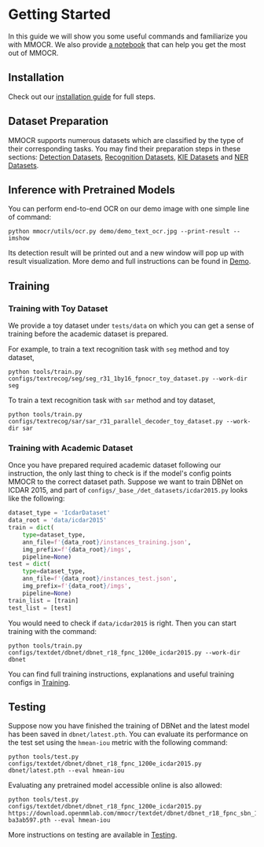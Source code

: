 # Getting Started

In this guide we will show you some useful commands and familiarize you with MMOCR. We also provide [a notebook](https://github.com/open-mmlab/mmocr/blob/main/demo/MMOCR_Tutorial.ipynb) that can help you get the most out of MMOCR.

## Installation

Check out our [installation guide](install.md) for full steps.

## Dataset Preparation

MMOCR supports numerous datasets which are classified by the type of their corresponding tasks. You may find their preparation steps in these sections: [Detection Datasets](datasets/det.md), [Recognition Datasets](datasets/recog.md), [KIE Datasets](datasets/kie.md) and [NER Datasets](datasets/ner.md).

## Inference with Pretrained Models

You can perform end-to-end OCR on our demo image with one simple line of command:

```shell
python mmocr/utils/ocr.py demo/demo_text_ocr.jpg --print-result --imshow
```

Its detection result will be printed out and a new window will pop up with result visualization. More demo and full instructions can be found in [Demo](demo.md).

## Training

### Training with Toy Dataset

We provide a toy dataset under `tests/data` on which you can get a sense of training before the academic dataset is prepared.

For example, to train a text recognition task with `seg` method and toy dataset,
```shell
python tools/train.py configs/textrecog/seg/seg_r31_1by16_fpnocr_toy_dataset.py --work-dir seg
```

To train a text recognition task with `sar` method and toy dataset,
```shell
python tools/train.py configs/textrecog/sar/sar_r31_parallel_decoder_toy_dataset.py --work-dir sar
```

### Training with Academic Dataset

Once you have prepared required academic dataset following our instruction, the only last thing to check is if the model's config points MMOCR to the correct dataset path. Suppose we want to train DBNet on ICDAR 2015, and part of `configs/_base_/det_datasets/icdar2015.py` looks like the following:
```python
dataset_type = 'IcdarDataset'
data_root = 'data/icdar2015'
train = dict(
    type=dataset_type,
    ann_file=f'{data_root}/instances_training.json',
    img_prefix=f'{data_root}/imgs',
    pipeline=None)
test = dict(
    type=dataset_type,
    ann_file=f'{data_root}/instances_test.json',
    img_prefix=f'{data_root}/imgs',
    pipeline=None)
train_list = [train]
test_list = [test]
```
You would need to check if `data/icdar2015` is right. Then you can start training with the command:
```shell
python tools/train.py configs/textdet/dbnet/dbnet_r18_fpnc_1200e_icdar2015.py --work-dir dbnet
```

You can find full training instructions, explanations and useful training configs in [Training](training.md).

## Testing

Suppose now you have finished the training of DBNet and the latest model has been saved in `dbnet/latest.pth`. You can evaluate its performance on the test set using the `hmean-iou` metric with the following command:
```shell
python tools/test.py configs/textdet/dbnet/dbnet_r18_fpnc_1200e_icdar2015.py dbnet/latest.pth --eval hmean-iou
```

Evaluating any pretrained model accessible online is also allowed:
```shell
python tools/test.py configs/textdet/dbnet/dbnet_r18_fpnc_1200e_icdar2015.py https://download.openmmlab.com/mmocr/textdet/dbnet/dbnet_r18_fpnc_sbn_1200e_icdar2015_20210329-ba3ab597.pth --eval hmean-iou
```

More instructions on testing are available in [Testing](testing.md).
